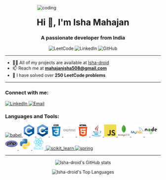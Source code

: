 <img src="https://www.google.com/search?q=link+address+for+animated+coding+images+female&sca_esv=591524815&rlz=1C1ONGR_enIN954IN954&tbm=isch&sxsrf=AM9HkKm2lGHHtaRlWgn-YJRTMX1bJzybvw:1702747326000&source=lnms&sa=X&ved=2ahUKEwifpoiMvJSDAxUcxjgGHTD5ASEQ_AUoAXoECAEQAw&biw=1280&bih=585&dpr=1.5#imgrc=Ecx-go8fHC_9fM" alt="coding" align="right" width="400"/>

<h1 align="center">Hi 👋, I'm Isha Mahajan</h1>
<h3 align="center">A passionate developer from India</h3>

<p align="center">  
  <img src="https://img.shields.io/badge/LeetCode-250+_Problems_Solved-yellow" alt="LeetCode">
  <img src="https://img.shields.io/badge/LinkedIn-Isha%20Mahajan-blue" alt="LinkedIn">
  <img src="https://img.shields.io/badge/GitHub-Isha--droid-green" alt="GitHub">
</p>

---

- 👨‍💻 All of my projects are available at [Isha-droid](https://github.com/Isha-droid/Isha-droid)
- 📫 Reach me at **mahajanisha508@gmail.com**
- 🌟 I have solved over **250 LeetCode problems**

---

<h3 align="left">Connect with me:</h3>
<p align="left">
  <a href="https://www.linkedin.com/in/isha-mahajan-0a6344167/" target="_blank">
    <img src="https://img.shields.io/badge/LinkedIn-%230077B5.svg?&style=for-the-badge&logo=linkedin&logoColor=white" alt="LinkedIn">
  </a>
  <a href="mailto:mahajanisha508@gmail.com">
    <img src="https://img.shields.io/badge/Email-D14836?style=for-the-badge&logo=gmail&logoColor=white" alt="Email">
  </a>
</p>

<h3 align="left">Languages and Tools:</h3>
<p align="left">
  <a href="https://babeljs.io/" target="_blank" rel="noreferrer"> 
    <img src="https://www.vectorlogo.zone/logos/babeljs/babeljs-icon.svg" alt="babel" width="40" height="40"/> 
  </a> 
  <a href="https://www.cprogramming.com/" target="_blank" rel="noreferrer"> 
    <img src="https://raw.githubusercontent.com/devicons/devicon/master/icons/c/c-original.svg" alt="c" width="40" height="40"/> 
  </a> 
  <a href="https://www.w3schools.com/cpp/" target="_blank" rel="noreferrer"> 
    <img src="https://raw.githubusercontent.com/devicons/devicon/master/icons/cplusplus/cplusplus-original.svg" alt="cplusplus" width="40" height="40"/> 
  </a> 
  <a href="https://www.w3schools.com/css/" target="_blank" rel="noreferrer"> 
    <img src="https://raw.githubusercontent.com/devicons/devicon/master/icons/css3/css3-original-wordmark.svg" alt="css3" width="40" height="40"/> 
  </a> 
  <a href="https://expressjs.com" target="_blank" rel="noreferrer"> 
    <img src="https://raw.githubusercontent.com/devicons/devicon/master/icons/express/express-original-wordmark.svg" alt="express" width="40" height="40"/> 
  </a> 
  <a href="https://www.w3.org/html/" target="_blank" rel="noreferrer"> 
    <img src="https://raw.githubusercontent.com/devicons/devicon/master/icons/html5/html5-original-wordmark.svg" alt="html5" width="40" height="40"/> 
  </a> 
  <a href="https://www.java.com" target="_blank" rel="noreferrer"> 
    <img src="https://raw.githubusercontent.com/devicons/devicon/master/icons/java/java-original.svg" alt="java" width="40" height="40"/> 
  </a> 
  <a href="https://developer.mozilla.org/en-US/docs/Web/JavaScript" target="_blank" rel="noreferrer"> 
    <img src="https://raw.githubusercontent.com/devicons/devicon/master/icons/javascript/javascript-original.svg" alt="javascript" width="40" height="40"/> 
  </a> 
  <a href="https://www.mongodb.com/" target="_blank" rel="noreferrer"> 
    <img src="https://raw.githubusercontent.com/devicons/devicon/master/icons/mongodb/mongodb-original-wordmark.svg" alt="mongodb" width="40" height="40"/> 
  </a> 
  <a href="https://www.mysql.com/" target="_blank" rel="noreferrer"> 
    <img src="https://raw.githubusercontent.com/devicons/devicon/master/icons/mysql/mysql-original-wordmark.svg" alt="mysql" width="40" height="40"/> 
  </a> 
  <a href="https://nodejs.org" target="_blank" rel="noreferrer"> 
    <img src="https://raw.githubusercontent.com/devicons/devicon/master/icons/nodejs/nodejs-original-wordmark.svg" alt="nodejs" width="40" height="40"/> 
  </a> 
  <a href="https://www.php.net" target="_blank" rel="noreferrer"> 
    <img src="https://raw.githubusercontent.com/devicons/devicon/master/icons/php/php-original.svg" alt="php" width="40" height="40"/> 
  </a> 
  <a href="https://www.python.org" target="_blank" rel="noreferrer"> 
    <img src="https://raw.githubusercontent.com/devicons/devicon/master/icons/python/python-original.svg" alt="python" width="40" height="40"/> 
  </a> 
  <a href="https://reactjs.org/" target="_blank" rel="noreferrer"> 
    <img src="https://raw.githubusercontent.com/devicons/devicon/master/icons/react/react-original-wordmark.svg" alt="react" width="40" height="40"/> 
  </a> 
  <a href="https://scikit-learn.org/" target="_blank" rel="noreferrer"> 
    <img src="https://upload.wikimedia.org/wikipedia/commons/0/05/Scikit_learn_logo_small.svg" alt="scikit_learn" width="40" height="40"/> 
  </a> 
  <a href="https://spring.io/" target="_blank" rel="noreferrer"> 
    <img src="https://www.vectorlogo.zone/logos/springio/springio-icon.svg" alt="spring" width="40" height="40"/> 
  </a> 
</p>

---

<p align="center">
  <img src="https://github-readme-stats.vercel.app/api?username=Isha-droid&show_icons=true&theme=radical" alt="Isha-droid's GitHub stats" />
</p>

<p align="center">
  <img src="https://github-readme-stats.vercel.app/api/top-langs/?username=Isha-droid&layout=compact" alt="Isha-droid's Top Languages" />
</p>
